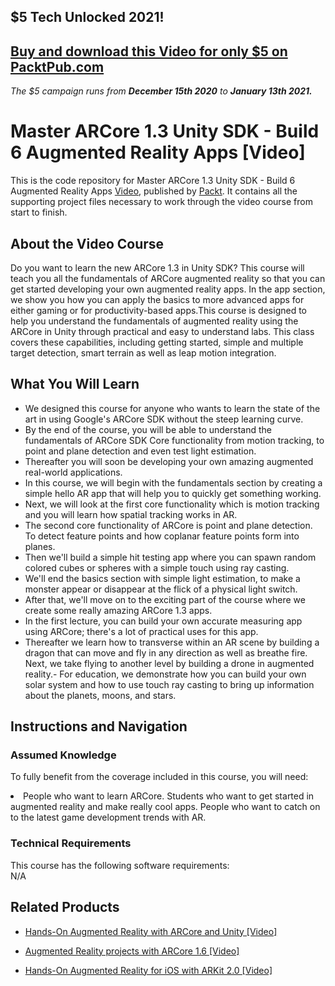 ## $5 Tech Unlocked 2021!
[Buy and download this Video for only $5 on PacktPub.com](https://www.packtpub.com/product/master-arcore-1-3-unity-sdk-build-6-augmented-reality-apps-video/9781789537413)
-----
*The $5 campaign         runs from __December 15th 2020__ to __January 13th 2021.__*




# Master ARCore 1.3 Unity SDK - Build 6 Augmented Reality Apps [Video]
This is the code repository for Master ARCore 1.3 Unity SDK - Build 6 Augmented Reality Apps [Video](https://www.packtpub.com/application-development/master-arcore-12-unity-sdk-build-6-augmented-reality-apps-video), published by [Packt](https://www.packtpub.com/?utm_source=github). It contains all the supporting project files necessary to work through the video course from start to finish.
## About the Video Course
Do you want to learn the new ARCore 1.3 in Unity SDK? This course will teach you all the fundamentals of ARCore augmented reality so that you can get started developing your own augmented reality apps. In the app section, we show you how you can apply the basics to more advanced apps for either gaming or for productivity-based apps.This course is designed to help you understand the fundamentals of augmented reality using the ARCore in Unity through practical and easy to understand labs. This class covers these capabilities, including getting started, simple and multiple target detection, smart terrain as well as leap motion integration.



<H2>What You Will Learn</H2>
<DIV class=book-info-will-learn-text>
<UL>
<li>We designed this course for anyone who wants to learn the state of the art in using Google's ARCore SDK without the steep learning curve. </li>
<li>By the end of the course, you will be able to understand the fundamentals of ARCore SDK Core functionality from motion tracking, to point and plane detection and even test light estimation. </li>
<li>Thereafter you will soon be developing your own amazing augmented real-world applications. </li>
<li>In this course, we will begin with the fundamentals section by creating a simple hello AR app that will help you to quickly get something working. </li>
<li>Next, we will look at the first core functionality which is motion tracking and you will learn how spatial tracking works in AR.</li>
<li>The second core functionality of ARCore is point and plane detection. To detect feature points and how coplanar feature points form into planes.</li>
<li>Then we'll build a simple hit testing app where you can spawn random colored cubes or spheres with a simple touch using ray casting.</li>
<li>We'll end the basics section with simple light estimation, to make a monster appear or disappear at the flick of a physical light switch.</li>
<li>After that, we'll move on to the exciting part of the course where we create some really amazing ARCore 1.3 apps. </li>
<li>In the first lecture, you can build your own accurate measuring app using ARCore; there's a lot of practical uses for this app.</li>
<li>Thereafter we learn how to transverse within an AR scene by building a dragon that can move and fly in any direction as well as breathe fire. Next, we take flying to another level by building a drone in augmented reality.- For education, we demonstrate how you can build your own solar system and how to use touch ray casting to bring up information about the planets, moons, and stars.</li>
</UL></DIV>

## Instructions and Navigation
### Assumed Knowledge
To fully benefit from the coverage included in this course, you will need:<br/>
<DIV class=book-info-will-learn-text>
<LI> People who want to learn ARCore. Students who want to get started in augmented reality and make really cool apps. People who want to catch on to the latest game development trends with AR.	</li>
<DIV>

### Technical Requirements
This course has the following software requirements:<br/>
N/A

## Related Products
* [Hands-On Augmented Reality with ARCore and Unity [Video]
](https://www.packtpub.com/application-development/hands-augmented-reality-arcore-and-unity-video)

* [Augmented Reality projects with ARCore 1.6 [Video]
]( https://www.packtpub.com/application-development/augmented-reality-projects-arcore-16-video)

* [Hands-On Augmented Reality for iOS with ARKit 2.0 [Video]
]( https://www.packtpub.com/application-development/hands-augmented-reality-ios-arkit-20-video)

